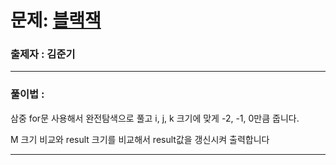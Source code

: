 # 문제: [블랙잭][link]

[link]: https://www.acmicpc.net/problem/2798

### 출제자 : 김준기

---
### 풀이법 : 

삼중 for문 사용해서 완전탐색으로 풀고 i, j, k 크기에 맞게 -2, -1, 0만큼 줍니다. 

M 크기 비교와 result 크기를 비교해서 result값을 갱신시켜 출력합니다

---
